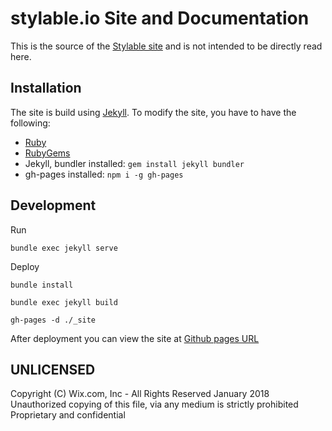 # stylable.io Site and Documentation

This is the source of the [Stylable site](https://stylable.io/) and is not intended to be directly read here. 

## Installation

The site is build using [Jekyll](http://jekyllrb.com/). To modify the site, you have to have the following:

* [Ruby](https://www.ruby-lang.org/en/downloads/)
* [RubyGems](https://rubygems.org/pages/download) 
* Jekyll, bundler installed: `gem install jekyll bundler` 
* gh-pages installed: `npm i -g gh-pages`

## Development

Run 
```
bundle exec jekyll serve
```

Deploy

```
bundle install

bundle exec jekyll build 

gh-pages -d ./_site

```
After deployment you can view the site at [Github pages URL](https://wixplosives.github.io/stylable.io/)


## UNLICENSED

Copyright (C) Wix.com, Inc - All Rights Reserved January 2018  
Unauthorized copying of this file, via any medium is strictly prohibited  
Proprietary and confidential  